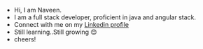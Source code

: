 <!---
NaveenJoyGit/NaveenJoyGit is a ✨ special ✨ repository because its `README.md` (this file) appears on your GitHub profile.
You can click the Preview link to take a look at your changes.
--->

- Hi, I am Naveen.
- I am a full stack developer, proficient in java and angular stack.
- Connect with me on my [Linkedin profile](https://www.linkedin.com/in/naveen-joy-1a7a41183/)
- Still learning..Still growing 😊
- cheers!
